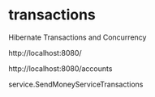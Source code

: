 # transactions
Hibernate Transactions and Concurrency

http://localhost:8080/

http://localhost:8080/accounts

service.SendMoneyServiceTransactions